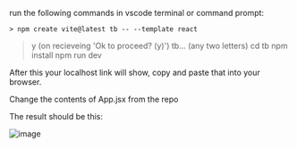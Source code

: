 run the following commands in vscode terminal or command prompt:

`> npm create vite@latest tb -- --template react`

> y  (on recieveing 'Ok to proceed? (y)')
> tb... (any two letters)
> cd tb
> npm install
> npm run dev

After this your localhost link will show, copy and paste that into your browser. 

Change the contents of App.jsx from the repo

The result should be this:

![image](https://github.com/swarnima000/Time-application/assets/94740944/969e0ff1-e655-49c0-80d6-501697811eec)
